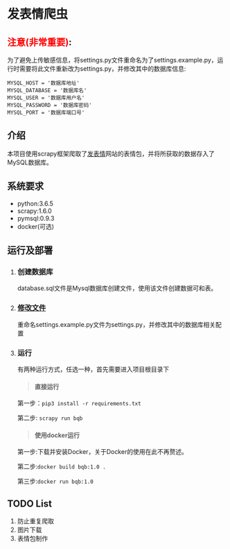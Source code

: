 # 发表情爬虫

## **<font color='red'>注意(非常重要)</font>**:
为了避免上传敏感信息，将settings.py文件重命名为了settings.example.py，运行时需要将此文件重新改为settings.py，并修改其中的数据库信息:
```
MYSQL_HOST = '数据库地址'
MYSQL_DATABASE = '数据库名'
MYSQL_USER = '数据库用户名'
MYSQL_PASSWORD = '数据库密码'
MYSQL_PORT = '数据库端口号'
```
## 介绍
本项目使用scrapy框架爬取了[发表情](http://www.fabiaoqing.com)网站的表情包，并将所获取的数据存入了MySQL数据库。
## 系统要求
* python:3.6.5
* scrapy:1.6.0
* pymsql:0.9.3
* docker(可选)
## 运行及部署
1. ### 创建数据库
    database.sql文件是Mysql数据库创建文件，使用该文件创建数据可和表。
2. ### [修改文件](#注意非常重要)
    重命名settings.example.py文件为settings.py，并修改其中的数据库相关配置
3. ### 运行
    有两种运行方式，任选一种，首先需要进入项目根目录下
    >#### 直接运行
    第一步：`pip3 install -r requirements.txt`
    
    第二步: `scrapy run bqb`
    > #### 使用docker运行
    第一步:下载并安装Docker，关于Docker的使用在此不再赘述。
    
    第二步:`docker build bqb:1.0 .`
    
    第三步:`docker run bqb:1.0`

## TODO List
1. 防止重复爬取
2. 图片下载
3. 表情包制作